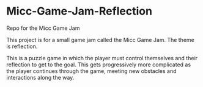 # Micc-Game-Jam-Reflection
Repo for the Micc Game Jam

This project is for a small game jam called the Micc Game Jam.
The theme is reflection.

This is a puzzle game in which the player must control themselves and their reflection 
to get to the goal. This gets progressively more complicated as the player continues through the game,
meeting new obstacles and interactions along the way.
